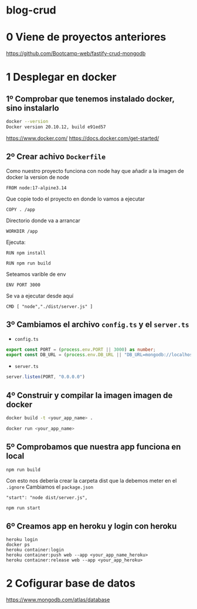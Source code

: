 # blog-crud

# 0 Viene de proyectos anteriores

https://github.com/Bootcamp-web/fastify-crud-mongodb

# 1 Desplegar en docker
## 1º Comprobar que tenemos instalado docker, sino instalarlo
~~~bash
docker --version
Docker version 20.10.12, build e91ed57
~~~

https://www.docker.com/
https://docs.docker.com/get-started/

## 2º Crear achivo `Dockerfile`
Como nuestro proyecto funciona con node hay que añadir a la imagen de docker la version de node 
~~~
FROM node:17-alpine3.14
~~~
Que copie todo el proyecto en donde lo vamos a ejecutar
~~~
COPY . /app
~~~
Directorio donde va a arrancar
~~~
WORKDIR /app
~~~

Ejecuta:
~~~
RUN npm install

RUN npm run build
~~~
Seteamos varible de env
~~~
ENV PORT 3000

~~~
Se va a ejecutar desde aquí
~~~
CMD [ "node","./dist/server.js" ]
~~~
## 3º Cambiamos el archivo `config.ts` y el `server.ts`
- `config.ts`
~~~ts
export const PORT = (process.env.PORT || 3000) as number;
export const DB_URL = (process.env.DB_URL || "DB_URL=mongodb://localhost:27017/blog") as string
~~~
- `server.ts`
~~~ts
server.listen(PORT, "0.0.0.0")
~~~

## 4º Construir y compilar la imagen imagen de docker
~~~bash
docker build -t <your_app_name> .
~~~
~~~bash
docker run <your_app_name>
~~~

## 5º Comprobamos que nuestra app funciona en local
~~~bash
npm run build
~~~
Con esto nos debería crear la carpeta dist que la debemos meter en el `.ignore`
Cambiamos el `package.json`
~~~
"start": "node dist/server.js",
~~~
~~~
npm run start
~~~
## 6º Creamos app en heroku y login con heroku

~~~
heroku login
docker ps
heroku container:login
heroku container:push web --app <your_app_name_heroku>
heroku container:release web --app <your_app_heroku>
~~~
# 2 Cofigurar base de datos
https://www.mongodb.com/atlas/database